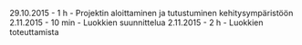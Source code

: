 29.10.2015 - 1 h - Projektin aloittaminen ja tutustuminen kehitysympäristöön
2.11.2015 - 10 min - Luokkien suunnittelua
2.11.2015 - 2 h - Luokkien toteuttamista
